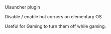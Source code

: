 Ulauncher plugin

Disable / enable hot corners on elementary OS

Useful for Gaming to turn them off while gaming.
